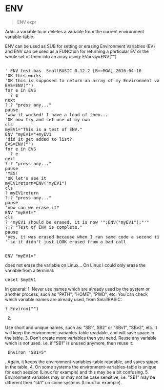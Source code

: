 # ENV

> ENV expr

Adds a variable to or deletes a variable from the current environment variable-table.

ENV can be used as SUB for setting or erasing Environment Variables (EV) and ENV can be used as a FUNCtion for returning a particular EV or the whole set of them into an array using:
EVarray=ENV("")
<pre>

' ENV test.bas  SmallBASIC 0.12.2 [B+=MGA] 2016-04-10
'OK this works
'OK this is supposed to return an array of my Environment variables
EVS=ENV("")
for e in EVS
  ? e
next
?:? "press any..."
pause
'wow it worked! I have a load of them...
'OK now try and set one of my own
cls
myEV1="This is a test of ENV."
ENV "myEV1="+myEV1
'did it get added to list?
EVS=ENV("")
for e in EVS
  ? e
next
?:? "press any..."
pause
'YES!
'OK let's see it
myEV1return=ENV("myEV1")
cls
? myEV1return
?:? "press any..."
pause
'now can we erase it?
ENV "myEV1="
cls
? "myEV1 should be erased, it is now '";ENV("myEV1");"'"
?:? "Test of ENV is complete."
pause
'yes, it was erased because when I ran same code a second time, it wasn't there THEN!
' so it didn't just LOOK erased from a bad call

</pre>

<pre>
ENV "myEV1="
</pre>
 does not erase the variable on Linux...
On Linux I could only erase the variable from a terminal:
<pre>
unset $myEV1
</pre>

In general:
1. 
Never use names which are already used by the system or another process, such as "PATH", "HOME", "PWD", etc.
You can check which variable names are already used, from SmallBASIC:
<pre>
? Environ("")
</pre>

2. 
Use short and unique names, such as: "SB1", SB2" or "SBv1", "SBv2", etc.
It will keep the environment-variables-table readable, and will save space in the table.
3.
Don't create more variables then you need. Reuse any variable which is not used.
i.e. if "SB1" is unused anymore, then reuse it: <pre>
Environ "SB1=5"
</pre>
.
Again, it keeps the environment-variables-table readable, and saves space in the table.
4. 
On some systems the environment-variables-table is unique for each session (Linux for example) and this may be a bit confusing.
5.
Environment variables may or may not be case sensitive, i.e. "SB1" may be different then "sb1" on some systems (Linux for example).
